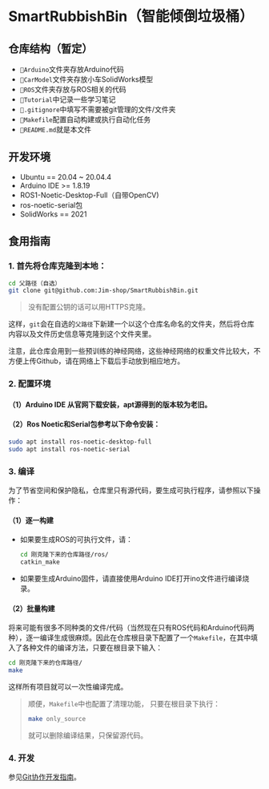 # SmartRubbishBin（智能倾倒垃圾桶）


## 仓库结构（暂定）

- `📂Arduino`文件夹存放Arduino代码
- `📂CarModel`文件夹存放小车SolidWorks模型
- `📂ROS`文件夹存放与ROS相关的代码
- `📂Tutorial`中记录一些学习笔记
- `📄.gitignore`中填写不需要被git管理的文件/文件夹
- `📄Makefile`配置自动构建或执行自动化任务
- `📄README.md`就是本文件


## 开发环境

- Ubuntu == 20.04 ~ 20.04.4
- Arduino IDE >= 1.8.19
- ROS1-Noetic-Desktop-Full（自带OpenCV)
- ros-noetic-serial包
- SolidWorks == 2021

## 食用指南

### 1. 首先将仓库克隆到本地：

```bash
cd 父路径（自选）
git clone git@github.com:Jim-shop/SmartRubbishBin.git
```
> 没有配置公钥的话可以用HTTPS克隆。

这样，`git`会在自选的`父路径`下新建一个以这个仓库名命名的文件夹，然后将仓库内容以及文件历史信息等克隆到这个文件夹里。

注意，此仓库会用到一些预训练的神经网络，这些神经网络的权重文件比较大，不方便上传Github，请在网络上下载后手动放到相应地方。

### 2. 配置环境

#### （1）Arduino IDE 从官网下载安装，apt源得到的版本较为老旧。
#### （2）Ros Noetic和Serial包参考以下命令安装：
```bash
sudo apt install ros-noetic-desktop-full
sudo apt install ros-noetic-serial
```

### 3. 编译
   
为了节省空间和保护隐私，仓库里只有源代码，要生成可执行程序，请参照以下操作：

#### （1）逐一构建
- 如果要生成ROS的可执行文件，请：
    ```bash
    cd 刚克隆下来的仓库路径/ros/
    catkin_make
    ```
- 如果要生成Arduino固件，请直接使用Arduino IDE打开ino文件进行编译烧录。

#### （2）批量构建
将来可能有很多不同种类的文件/代码（当然现在只有ROS代码和Arduino代码两种），逐一编译生成很麻烦。因此在仓库根目录下配置了一个`Makefile`，在其中填入了各种文件的编译方法，只要在根目录下输入：
```bash
cd 刚克隆下来的仓库路径/
make
```
这样所有项目就可以一次性编译完成。

> 顺便，`Makefile`中也配置了清理功能，
> 只要在根目录下执行：
> ```bash
> make only_source
> ```
> 就可以删除编译结果，只保留源代码。

### 4. 开发

参见[Git协作开发指南](Tutorial/Git协作开发指南.md)。
